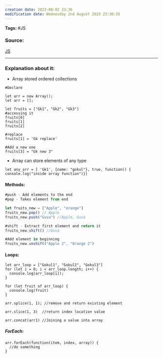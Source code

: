```yaml
---
creation date: 2023-08-02 23:36
modification date: Wednesday 2nd August 2023 23:36:35
---
```


**Tags:** #JS 

### Source:
[JS](https://javascript.info/array)

--------------------------------------
### Explanation about it:

* Array stored ordered collections

```
#Declare

let arr = new Array();
let arr = [];

let fruits = ["Gk1", "Gk2", "Gk3"]
#accessing it
fruits[0]
fruits[1]
fruits[2]

#replace
fruits[1] = 'Gk replace'

#Add a new one
fruits[3] = "Gk new 3"
```

* Array can store elements of any type

```
let any_arr = [ 'Gk1', {name: "gokul"}, true, function() { console.log("inside array function")}]
```


#### Methods:

```Javascript
#push - Add elements to the end
#pop - Takes element from end

let fruits_new = ["Apple", "orange"]
fruits_new.pop() // Apple
fruits_new.push("Guva") //Apple, Guva

#shift - Extract first element and return it
fruits_new.shift() //Guva

#Add element in beginning
fruits_new.unshift("Apple 2", "Orange 2")
```

#### Loops:

```
let arr_loop = ["Gokul1", "Gokul2", "Gokul3"]
for (let i = 0; i < arr_loop.length; i++) {
  console.log(arr_loop[i]);
}
```

```
for (let fruit of arr_loop) {
  console.log(fruit)
}
```


```
arr.splice(1, 1); //remove and return existing element

arr.slice(1, 3)  //return index location value

arr.concat(arr1) //Joining a value into array
```

##### ForEach:

```
arr.forEach(function(item, index, array)) {
  //do something
}


```